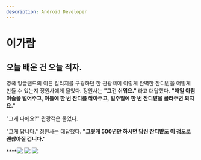 ```yaml
---
description: Android Developer
---
```


# 이가람

## 오늘 배운 건 오늘 적자.

영국 잉글랜드의 이튼 칼리지를 구경하던 한 관광객이 이렇게 완벽한 잔디밭을 어떻게 만들 수 있는지 정원사에게 물었다. 정원사는 **"그건 쉬워요."** 라고 대답했다. **"매일 아침 이슬을 털어주고, 이틀에 한 번 잔디를 깎아주고, 일주일에 한 번 잔디밭을 골라주면 되지요."**

"그게 다에요?" 관광객은 물었다.

"그게 답니다." 정원사는 대답했다. **"그렇게 500년만 하시면 당신 잔디밭도 이 정도로 괜찮아질 겁니다."**

\*\*\*\*[![](http://img.shields.io/badge/-Blog-655ced?style=flat-square&logo=github&link=https://gaaraam.github.io/)](https://gaaraam.github.io/)  [![](http://img.shields.io/badge/-Github-65caa5?style=flat-square&logo=github&link=https://gitbub.com/gaaraam)](https://github.com/gaaraam)  [![](http://img.shields.io/badge/-Instagram-black?style=flat-square&logo=Instagram&link=https://instagram.com/leegaaraam)](https://instagram.com/leegaaraam)

